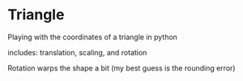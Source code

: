 # Triangle
Playing with the coordinates of a triangle in python

includes: translation, scaling, and rotation

Rotation warps the shape a bit (my best guess is the rounding error)
